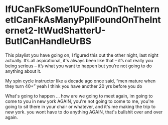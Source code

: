 # IfUCanFkSome1UFoundOnTheInternetICanFkAsManyPplIFoundOnTheInternet2-ItWudShatterU-ButICanHandleUrBS

This playlist you have going on, I figured this out the other night, last night actually. It’s all aspirational, it's always been like that – it’s not really you being serious – it’s what you want to happen but you’re not going to do anything about it.

My spin cycle instructor like a decade ago once said, “men mature when they turn 40+” yeah I think you have another 20 yrs before you do

What's going to happen ... how are we going to meet again, im going to come to you in new york AGAIN, you're not going to come to me, you're going to sit there in your chair or whatever, and it's me making the trip to new york. you wont have to do anything AGAIN, that's bullshit over and over again.
